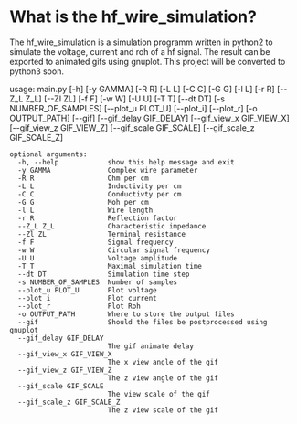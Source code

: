 # What is the hf_wire_simulation?

The hf_wire_simulation is a simulation programm written in python2
to simulate the voltage, current and roh of a hf signal.
The result can be exported to animated gifs using gnuplot.
This project will be converted to python3 soon.

usage: main.py [-h] [-y GAMMA] [-R R] [-L L] [-C C] [-G G] [-l L] [-r R]
               [--Z_L Z_L] [--Zl ZL] [-f F] [-w W] [-U U] [-T T] [--dt DT]
               [-s NUMBER_OF_SAMPLES] [--plot_u PLOT_U] [--plot_i] [--plot_r]
               [-o OUTPUT_PATH] [--gif] [--gif_delay GIF_DELAY]
               [--gif_view_x GIF_VIEW_X] [--gif_view_z GIF_VIEW_Z]
               [--gif_scale GIF_SCALE] [--gif_scale_z GIF_SCALE_Z]

```
optional arguments:
  -h, --help            show this help message and exit
  -y GAMMA              Complex wire parameter
  -R R                  Ohm per cm
  -L L                  Inductivity per cm
  -C C                  Conductivty per cm
  -G G                  Moh per cm
  -l L                  Wire length
  -r R                  Reflection factor
  --Z_L Z_L             Characteristic impedance
  --Zl ZL               Terminal resistance
  -f F                  Signal frequency
  -w W                  Circular signal frequency
  -U U                  Voltage amplitude
  -T T                  Maximal simulation time
  --dt DT               Simulation time step
  -s NUMBER_OF_SAMPLES  Number of samples
  --plot_u PLOT_U       Plot voltage
  --plot_i              Plot current
  --plot_r              Plot Roh
  -o OUTPUT_PATH        Where to store the output files
  --gif                 Should the files be postprocessed using gnuplot
  --gif_delay GIF_DELAY
                        The gif animate delay
  --gif_view_x GIF_VIEW_X
                        The x view angle of the gif
  --gif_view_z GIF_VIEW_Z
                        The z view angle of the gif
  --gif_scale GIF_SCALE
                        The view scale of the gif
  --gif_scale_z GIF_SCALE_Z
                        The z view scale of the gif
```
